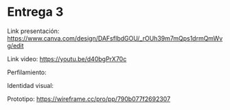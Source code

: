 # Entrega 3

Link presentación: https://www.canva.com/design/DAFsfIbdGOU/_rOUh39m7mQps1drmQmWvg/edit

Link video: https://youtu.be/d40bgPrX70c

Perfilamiento:

Identidad visual:

Prototipo: https://wireframe.cc/pro/pp/790b077f2692307
